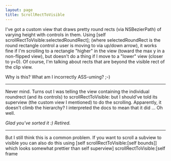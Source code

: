 ```yaml
---
layout: page
title: ScrollRectToVisible
---
```


I've got a custom view that draws pretty round rects (via NSBezierPath) of varying height with controls in them. Using     [self scrollRectToVisible:selectedRoundRect]; (where selectedRoundRect is the round rectangle control a user is moving to via up/down arrow), it works fine if I'm scrolling to a rectangle "higher" in the view (toward the max y in a non-flipped view), but doesn't do a thing if I move to a "lower" view (closer to y=0). Of course, I'm talking about rects that are beyond the visible rect of the clip view. 

Why is this? What am I incorrectly ASS-uming? ;-)

----

Never mind. Turns out I was telling the view containing the individual roundrect (and its controls) to     scrollRectToVisible: but I should've told its superview (the custom view I mentioned) to do the scrolling. Apparently, it doesn't climb the hierarchy? I interpreted the docs to mean that it did ... Oh well.

*Glad you've sorted it :) Retired.*

----

But I still think this is a common problem. If you want to scroll a subview to visible you can also do this using
    [self scrollRectToVisible:[self bounds]]
which looks somewhat prettier than
    self superview] scrollRectToVisible:[self frame

